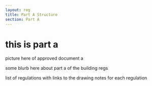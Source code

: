 ```yaml
---
layout: reg
title: Part A Structure
section: Part A
---
```




# this is part a 

picture here of approved document a

some blurb here about part a of the building regs

list of regulations with links to the drawing notes for each regulation